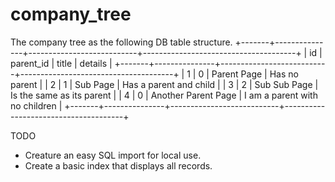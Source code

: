 # company_tree

The company tree as the following DB table structure.
+-------+---------------+---------------------------+--------------------------------------+
|   id  |   parent_id   |           title           |               details                |
+-------+---------------+---------------------------+--------------------------------------+
|   1   |       0       |   Parent Page             |    Has no parent                     |
|   2   |       1       |   Sub Page                |    Has a parent and child            |
|   3   |       2       |   Sub Sub Page            |    Is the same as its parent         |
|   4   |       0       |   Another Parent Page     |    I am a parent with no children    |
+-------+---------------+---------------------------+--------------------------------------+

TODO
- Creature an easy SQL import for local use.
- Create a basic index that displays all records.
